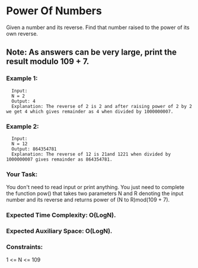# Power Of Numbers

Given a number and its reverse. Find that number raised to the power of its own reverse.

## Note: As answers can be very large, print the result modulo 109 + 7.

### Example 1:

      Input:
      N = 2
      Output: 4
      Explanation: The reverse of 2 is 2 and after raising power of 2 by 2 we get 4 which gives remainder as 4 when divided by 1000000007.

### Example 2:

      Input:
      N = 12
      Output: 864354781
      Explanation: The reverse of 12 is 21and 1221 when divided by 1000000007 gives remainder as 864354781.

### Your Task:
You don't need to read input or print anything. You just need to complete the function pow() that takes two parameters N and R denoting the input number and its reverse and returns power of (N to R)mod(109 + 7).

### Expected Time Complexity: O(LogN).
### Expected Auxiliary Space: O(LogN).

### Constraints:
1 <= N <= 109
